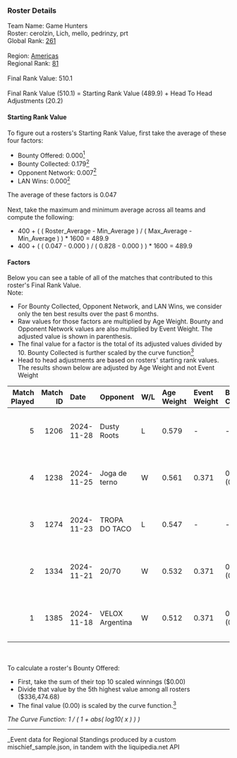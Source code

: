 ### Roster Details<br />
Team Name: Game Hunters<br />
Roster: cerolzin, Lich, mello, pedrinzy, prt<br />
Global Rank: [261](../../standings_global_2025_03_01.md)<br />
<br />
Region: [Americas]( ../../standings_americas_2025_03_01.md)<br />
Regional Rank: [81]( ../../standings_americas_2025_03_01.md)<br />
<br />
Final Rank Value:  510.1<br />
<br />
Final Rank Value (510.1) = Starting Rank Value (489.9) + Head To Head Adjustments (20.2)<br />

#### Starting Rank Value<br />
To figure out a rosters's Starting Rank Value, first take the average of these four factors:<br />
- Bounty Offered: 0.000[<sup>1</sup>](#table2)
- Bounty Collected: 0.179[<sup>2</sup>](#table1)
- Opponent Network: 0.007[<sup>2</sup>](#table1)
- LAN Wins: 0.000[<sup>2</sup>](#table1)

The average of these factors is 0.047<br />
<br />
Next, take the maximum and minimum average across all teams and compute the following:<br />
- 400 + ( ( Roster_Average - Min_Average ) / ( Max_Average - Min_Average ) ) * 1600 = 489.9
- 400 + ( ( 0.047 - 0.000 ) / ( 0.828 - 0.000 ) ) * 1600 = 489.9


#### Factors<br />
Below you can see a table of all of the matches that contributed to this roster's Final Rank Value.<br />
Note:<br />

- For Bounty Collected, Opponent Network, and LAN Wins, we consider only the ten best results over the past 6 months.
- Raw values for those factors are multiplied by Age Weight. Bounty and Opponent Network values are also multiplied by Event Weight. The adjusted value is shown in parenthesis.
- The final value for a factor is the total of its adjusted values divided by 10. Bounty Collected is further scaled by the curve function[<sup>3</sup>](#curveFunction)
- Head to head adjustments are based on rosters' starting rank values. The results shown below are adjusted by Age Weight and not Event Weight
<span id="table1"></span><br />


| Match Played | Match ID | Date       | Opponent        | W/L | Age Weight | Event Weight | Bounty Collected | Opponent Network | LAN Wins  | H2H Adj. | Roster                               |
| -: | -: | :- | :- | :- | :- | :- | :- | :- | :- | -: | :- |
|            5 |     1206 | 2024-11-28 | Dusty Roots     | L   | 0.579      | -            | -                | -                | -         |    -3.74 | cerolzin, Lich, mello, pedrinzy, prt |
|            4 |     1238 | 2024-11-25 | Joga de terno   | W   | 0.561      | 0.371        | 0.000 (0.000)    | 0.111 (0.023)    | 0 (0.000) |     8.72 | cerolzin, Lich, mello, pedrinzy, prt |
|            3 |     1274 | 2024-11-23 | TROPA DO TACO   | L   | 0.547      | -            | -                | -                | -         |    -4.15 | cerolzin, Lich, mello, pedrinzy, prt |
|            2 |     1334 | 2024-11-21 | 20/70           | W   | 0.532      | 0.371        | 0.001 (0.000)    | 0.139 (0.027)    | 0 (0.000) |    11.03 | cerolzin, Lich, mello, pedrinzy, prt |
|            1 |     1385 | 2024-11-18 | VELOX Argentina | W   | 0.512      | 0.371        | 0.000 (0.000)    | 0.121 (0.023)    | 0 (0.000) |     8.35 | cerolzin, Lich, mello, pedrinzy, prt |

<br />
<span id="table2"></span><br />
To calculate a roster's Bounty Offered:<br />

- First, take the sum of their top 10 scaled winnings ($0.00)
- Divide that value by the 5th highest value among all rosters ($336,474.68)
- The final value (0.00) is scaled by the curve function.[<sup>3</sup>](#curveFunction)

<span id="curveFunction"></span>_The Curve Function: 1 / ( 1 + abs( log10( x ) ) )_<br />

---
_Event data for Regional Standings produced by a custom mischief_sample.json, in tandem with the liquipedia.net API<br />
